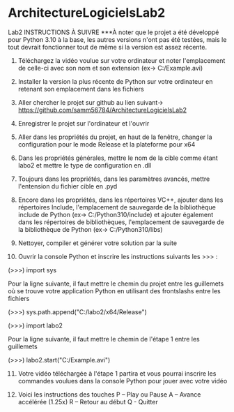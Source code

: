 # ArchitectureLogicielsLab2
Lab2
INSTRUCTIONS À SUIVRE
***À noter que le projet a été développé pour Python 3.10 à la base, les autres versions n'ont pas été testées, mais le tout devrait fonctionner tout de même si la version est assez récente.

1. Téléchargez la vidéo voulue sur votre ordinateur et noter l'emplacement de celle-ci avec son nom et son extension (ex-> C:/Example.avi)

2. Installer la version la plus récente de Python sur votre ordinateur en retenant son emplacement dans les fichiers

3. Aller chercher le projet sur github au lien suivant-> https://github.com/samm56784/ArchitectureLogicielsLab2

4. Enregistrer le projet sur l'ordinateur et l'ouvrir

5. Aller dans les propriétés du projet, en haut de la fenêtre, changer la configuration pour le mode Release et la plateforme pour x64

6. Dans les propriétés générales, mettre le nom de la cible comme étant labo2 et mettre le type de configuration en .dll

7. Toujours dans les propriétés, dans les paramètres avancés, mettre l'entension du fichier cible en .pyd

8. Encore dans les propriétés, dans les répertoires VC++, ajouter dans les répertoires Include, l'emplacement de sauvegarde de la bibliothèque include de Python (ex-> C:/Python310/include) 
et ajouter également dans les répertoires de bibliothèques, l'emplacement de sauvegarde de la bibliothèque de Python (ex-> C:/Python310/libs)

9. Nettoyer, compiler et générer votre solution par la suite

10. Ouvrir la console Python et inscrire les instructions suivants les >>> :

(>>>) import sys

Pour la ligne suivante, il faut mettre le chemin du projet entre les guillemets où se trouve votre application Python en utilisant des frontslashs entre les fichiers

(>>>) sys.path.append("C:/labo2/x64/Release")

(>>>) import labo2

Pour la ligne suivante, il faut mettre le chemin de l'étape 1 entre les guillemets

(>>>) labo2.start("C:/Example.avi")

11. Votre vidéo téléchargée à l'étape 1 partira et vous pourrai inscrire les commandes voulues dans la console Python pour jouer avec votre vidéo

12. Voici les instructions des touches 
P – Play ou Pause
A – Avance accélérée (1.25x)
R – Retour au début
Q - Quitter

